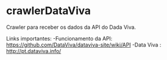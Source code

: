 # crawlerDataViva
Crawler para receber os dados da API do Dada Viva.

Links importantes:
  -Funcionamento da API:  https://github.com/DataViva/dataviva-site/wiki/API
  -Data Viva : http://pt.dataviva.info/

